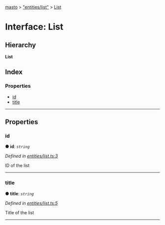[masto](../README.md) > ["entities/list"](../modules/_entities_list_.md) > [List](../interfaces/_entities_list_.list.md)

# Interface: List

## Hierarchy

**List**

## Index

### Properties

* [id](_entities_list_.list.md#id)
* [title](_entities_list_.list.md#title)

---

## Properties

<a id="id"></a>

###  id

**● id**: *`string`*

*Defined in [entities/list.ts:3](https://github.com/neet/masto.js/blob/84b2118/src/entities/list.ts#L3)*

ID of the list

___
<a id="title"></a>

###  title

**● title**: *`string`*

*Defined in [entities/list.ts:5](https://github.com/neet/masto.js/blob/84b2118/src/entities/list.ts#L5)*

Title of the list

___

